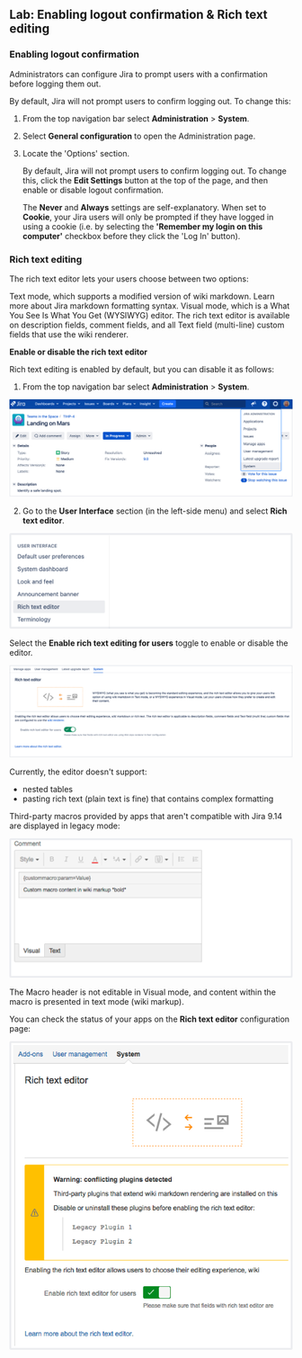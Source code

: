 ## Lab: Enabling logout confirmation & Rich text editing

### Enabling logout confirmation

Administrators can configure Jira to prompt users with a confirmation before logging them out. 

By default, Jira will not prompt users to confirm logging out. To change this:

1. From the top navigation bar select **Administration** > **System**. 

2. Select **General configuration** to open the Administration page.

3. Locate the 'Options' section.

    By default, Jira will not prompt users to confirm logging out. To change this, click the **Edit Settings** button at the top of the page, and then enable or disable logout confirmation.

    The **Never** and **Always** settings are self-explanatory. When set to **Cookie**, your Jira users will only be prompted if they have logged in using a cookie (i.e. by selecting the **'Remember my login on this computer'** checkbox before they click the 'Log In' button).


### Rich text editing

The rich text editor lets your users choose between two options:

Text mode, which supports a modified version of wiki markdown. Learn more about Jira markdown formatting syntax.
Visual mode, which is a What You See Is What You Get (WYSIWYG) editor.
The rich text editor is available on description fields, comment fields, and all Text field (multi-line) custom fields that use the wiki renderer.

**Enable or disable the rich text editor**

Rich text editing is enabled by default, but you can disable it as follows:

1. From the top navigation bar select **Administration** > **System**. 

![](./images/29.png)

2. Go to the **User Interface** section (in the left-side menu) and select **Rich text editor**. 

![](./images/30.png)

Select the **Enable rich text editing for users** toggle to enable or disable the editor. 

![](./images/31.png)

Currently, the editor doesn't support:

- nested tables
- pasting rich text (plain text is fine) that contains complex formatting

Third-party macros provided by apps that aren't compatible with  Jira 9.14 are displayed in legacy mode:

![](./images/32.png)

The Macro header is not editable in Visual mode, and content within the macro is presented in text mode (wiki markup).

You can check the status of your apps on the **Rich text editor** configuration page:

![](./images/33.png)
